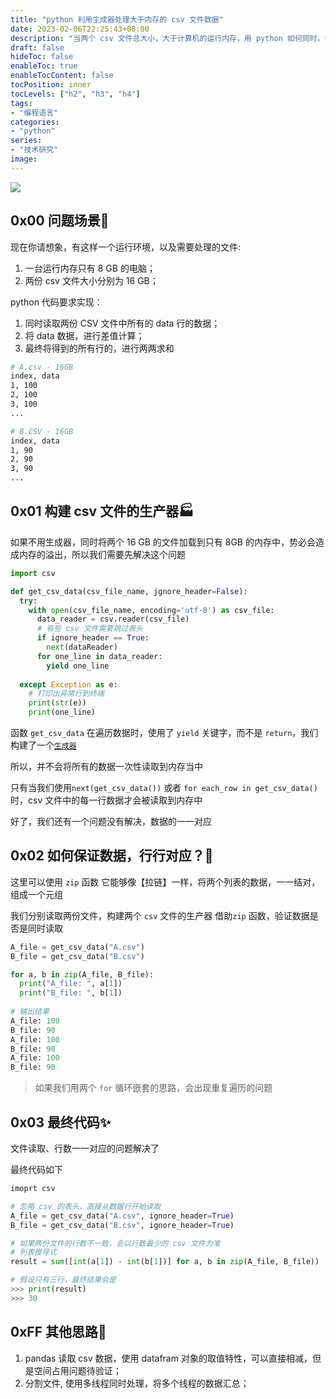 ```yaml
---
title: "python 利用生成器处理大于内存的 csv 文件数据"
date: 2023-02-06T22:25:43+08:00
description: "当两个 csv 文件总大小，大于计算机的运行内存，用 python 如何同时，循环读取两个 csv 文件中的一行数据？"
draft: false
hideToc: false
enableToc: true
enableTocContent: false
tocPosition: inner
tocLevels: ["h2", "h3", "h4"]
tags:
- "编程语言"
categories:
- "python"
series:
- "技术研究"
image:
---
```


![](https://s2.loli.net/2023/02/06/gxQw1s8jSCEK9iP.png)

## 0x00 问题场景📃

现在你请想象，有这样一个运行环境，以及需要处理的文件:
1. 一台运行内存只有 8 GB 的电脑；
2. 两份 csv 文件大小分别为 16 GB；

python 代码要求实现：
1. 同时读取两份 CSV 文件中所有的 data 行的数据；
2. 将 data 数据，进行差值计算；
3. 最终将得到的所有行的，进行两两求和

```bash
# A.csv - 16GB
index, data
1, 100
2, 100
3, 100
...

# B.CSV - 16GB
index, data
1, 90
2, 90
3, 90
...
```

## 0x01 构建 csv 文件的生产器🏭

如果不用生成器，同时将两个 16 GB 的文件加载到只有 8GB 的内存中，势必会造成内存的溢出，所以我们需要先解决这个问题

```python
import csv

def get_csv_data(csv_file_name, jgnore_header=False):
  try:
    with open(csv_file_name, encoding='utf-8') as csv_file:
      data_reader = csv.reader(csv_file)
      # 有些 csv 文件需要跳过表头
      if ignore_header == True:
        next(dataReader)
      for one_line in data_reader:
        yield one_line
        
  except Exception as e:
    # 打印出异常行到终端
    print(str(e))
    print(one_line)
```

函数 `get_csv_data` 在遍历数据时，使用了 `yield` 关键字，而不是 `return`，我们构建了一个[`生成器`](https://www.liaoxuefeng.com/wiki/1016959663602400/1017318207388128)

所以，并不会将所有的数据一次性读取到内存当中

只有当我们使用`next(get_csv_data())` 或者 `for each_row in get_csv_data()` 时，csv 文件中的每一行数据才会被读取到内存中

好了，我们还有一个问题没有解决，数据的一一对应

## 0x02 如何保证数据，行行对应？🤔

这里可以使用 `zip` 函数
它能够像【拉链】一样，将两个列表的数据，一一结对，组成一个元组

我们分别读取两份文件，构建两个 `csv` 文件的生产器
借助`zip` 函数，验证数据是否是同时读取

```python
A_file = get_csv_data("A.csv")
B_file = get_csv_data("B.csv")

for a, b in zip(A_file, B_file):
  print("A_file: ", a[1])
  print("B_file: ", b[1])
  
# 输出结果
A_file: 100
B_file: 90
A_file: 100
B_file: 90
A_file: 100
B_file: 90
```

> 如果我们用两个 `for` 循环嵌套的思路，会出现重复遍历的问题


## 0x03 最终代码✨

文件读取、行数一一对应的问题解决了

最终代码如下

```python
imoprt csv

# 忽略 csv 的表头，直接从数据行开始读取
A_file = get_csv_data("A.csv", ignore_header=True)
B_file = get_csv_data("B.csv", ignore_header=True)

# 如果两份文件的行数不一致，会以行数最少的 csv 文件为准
# 列表推导式
result = sum([int(a[1]) - int(b[1])] for a, b in zip(A_file, B_file))

# 假设只有三行，最终结果会是
>>> print(result)
>>> 30
```

## 0xFF 其他思路💭

1. pandas 读取 csv 数据，使用 datafram 对象的取值特性，可以直接相减，但是空间占用问题待验证；
2. 分割文件, 使用多线程同时处理，将多个线程的数据汇总；
